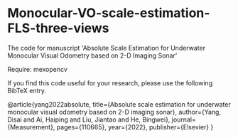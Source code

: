 # Monocular-VO-scale-estimation-FLS-three-views
The code for manuscript 'Absolute Scale Estimation for Underwater Monocular Visual Odometry based on 2-D Imaging Sonar'

Require:
mexopencv



If you find this code useful for your research, please use the following BibTeX entry.

@article{yang2022absolute,
  title={Absolute scale estimation for underwater monocular visual odometry based on 2-D imaging sonar},
  author={Yang, Disai and Ai, Haiping and Liu, Jiantao and He, Bingwei},
  journal={Measurement},
  pages={110665},
  year={2022},
  publisher={Elsevier}
}
